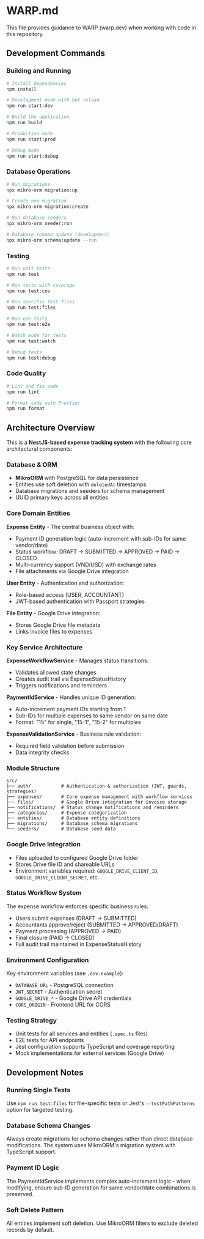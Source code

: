 # WARP.md

This file provides guidance to WARP (warp.dev) when working with code in this repository.

## Development Commands

### Building and Running
```bash
# Install dependencies
npm install

# Development mode with hot reload
npm run start:dev

# Build the application
npm run build

# Production mode
npm run start:prod

# Debug mode
npm run start:debug
```

### Database Operations
```bash
# Run migrations
npx mikro-orm migration:up

# Create new migration
npx mikro-orm migration:create

# Run database seeders
npx mikro-orm seeder:run

# Database schema update (development)
npx mikro-orm schema:update --run
```

### Testing
```bash
# Run unit tests
npm run test

# Run tests with coverage
npm run test:cov

# Run specific test files
npm run test:files

# Run e2e tests
npm run test:e2e

# Watch mode for tests
npm run test:watch

# Debug tests
npm run test:debug
```

### Code Quality
```bash
# Lint and fix code
npm run lint

# Format code with Prettier
npm run format
```

## Architecture Overview

This is a **NestJS-based expense tracking system** with the following core architectural components:

### Database & ORM
- **MikroORM** with PostgreSQL for data persistence
- Entities use soft deletion with `deletedAt` timestamps
- Database migrations and seeders for schema management
- UUID primary keys across all entities

### Core Domain Entities

**Expense Entity** - The central business object with:
- Payment ID generation logic (auto-increment with sub-IDs for same vendor/date)
- Status workflow: DRAFT → SUBMITTED → APPROVED → PAID → CLOSED
- Multi-currency support (VND/USD) with exchange rates
- File attachments via Google Drive integration

**User Entity** - Authentication and authorization:
- Role-based access (USER, ACCOUNTANT)
- JWT-based authentication with Passport strategies

**File Entity** - Google Drive integration:
- Stores Google Drive file metadata
- Links invoice files to expenses

### Key Service Architecture

**ExpenseWorkflowService** - Manages status transitions:
- Validates allowed state changes
- Creates audit trail via ExpenseStatusHistory
- Triggers notifications and reminders

**PaymentIdService** - Handles unique ID generation:
- Auto-increment payment IDs starting from 1
- Sub-IDs for multiple expenses to same vendor on same date
- Format: "15" for single, "15-1", "15-2" for multiples

**ExpenseValidationService** - Business rule validation:
- Required field validation before submission
- Data integrity checks

### Module Structure
```
src/
├── auth/           # Authentication & authorization (JWT, guards, strategies)
├── expenses/       # Core expense management with workflow services  
├── files/          # Google Drive integration for invoice storage
├── notifications/  # Status change notifications and reminders
├── categories/     # Expense categorization
├── entities/       # Database entity definitions
├── migrations/     # Database schema migrations
└── seeders/        # Database seed data
```

### Google Drive Integration
- Files uploaded to configured Google Drive folder
- Stores Drive file ID and shareable URLs
- Environment variables required: `GOOGLE_DRIVE_CLIENT_ID`, `GOOGLE_DRIVE_CLIENT_SECRET`, etc.

### Status Workflow System
The expense workflow enforces specific business rules:
- Users submit expenses (DRAFT → SUBMITTED)
- Accountants approve/reject (SUBMITTED → APPROVED/DRAFT)  
- Payment processing (APPROVED → PAID)
- Final closure (PAID → CLOSED)
- Full audit trail maintained in ExpenseStatusHistory

### Environment Configuration
Key environment variables (see `.env.example`):
- `DATABASE_URL` - PostgreSQL connection
- `JWT_SECRET` - Authentication secret
- `GOOGLE_DRIVE_*` - Google Drive API credentials
- `CORS_ORIGIN` - Frontend URL for CORS

### Testing Strategy
- Unit tests for all services and entities (`.spec.ts` files)
- E2E tests for API endpoints
- Jest configuration supports TypeScript and coverage reporting
- Mock implementations for external services (Google Drive)

## Development Notes

### Running Single Tests
Use `npm run test:files` for file-specific tests or Jest's `--testPathPatterns` option for targeted testing.

### Database Schema Changes
Always create migrations for schema changes rather than direct database modifications. The system uses MikroORM's migration system with TypeScript support.

### Payment ID Logic
The PaymentIdService implements complex auto-increment logic - when modifying, ensure sub-ID generation for same vendor/date combinations is preserved.

### Soft Delete Pattern  
All entities implement soft deletion. Use MikroORM filters to exclude deleted records by default.
